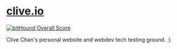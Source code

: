 [clive.io](https://clive.io)
============================

[![bitHound Overall Score](https://www.bithound.io/github/cchan/clive.io/badges/score.svg)](https://www.bithound.io/github/cchan/clive.io)

Clive Chan's personal website and webdev tech testing ground. :)

